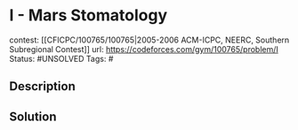 # I - Mars Stomatology

contest: [[CFICPC/100765/100765|2005-2006 ACM-ICPC, NEERC, Southern Subregional Contest]]
url: https://codeforces.com/gym/100765/problem/I
Status: #UNSOLVED
Tags: #

## Description

## Solution

